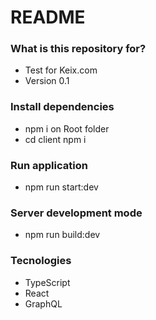 # README

### What is this repository for?

* Test for Keix.com
* Version 0.1

### Install dependencies

* npm i on Root folder
* cd client npm i

### Run application

* npm run start:dev

### Server development mode ###

* npm run build:dev

### Tecnologies

* TypeScript
* React
* GraphQL
